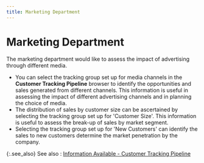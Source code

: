 ```yaml
---
title: Marketing Department
---
```


# Marketing Department


The marketing department would like to assess the impact of advertising  through different media.

- You can select  the tracking group set up for media channels in the **Customer 
 Tracking Pipeline** browser to identify the opportunities and sales  generated from different channels. This information is useful in assessing  the impact of different advertising channels and in planning the choice  of media.
- The distribution  of sales by customer size can be ascertained by selecting the tracking  group set up for 'Customer Size'. This information is useful to assess  the break-up of sales by market segment.
- Selecting the  tracking group set up for 'New Customers' can identify the sales to new  customers determine the market penetration by the company.



{:.see_also}
See also
: [Information  Available - Customer Tracking Pipeline]({{site.sp_baseurl}}/sales-docs/sales-analysis/customer-tracking-pipeline/utility_of_customer_tracking_pipeline_report.html)
